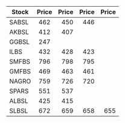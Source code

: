 | Stock         | Price  | Price | Price | Price |
| ------------- |:------:| -----:| -----:| -----:|
| SABSL         | 462    |  450  | 446   |
| AKBSL         | 412    |  407  | 
| GGBSL         | 247    | 
| ILBS          | 432    |  428  | 423
| SMFBS         | 796    |  798  | 795
| GMFBS         | 469    |  463  | 461
| NAGRO         | 759    |  726  | 720
| SPARS         | 551    |  537  | 
| ALBSL         | 425    |  415  |
| SLBSL         | 672    |  659  | 658| 655|
